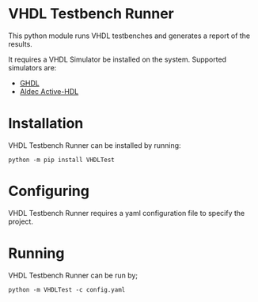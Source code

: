 # VHDL Testbench Runner
This python module runs VHDL testbenches and generates a report of the results.

It requires a VHDL Simulator be installed on the system. Supported simulators are:
- [GHDL](http://ghdl.free.fr/)
- [Aldec Active-HDL](https://www.aldec.com/en/products/fpga_simulation/active-hdl)

# Installation
VHDL Testbench Runner can be installed by running:
```
python -m pip install VHDLTest
```

# Configuring
VHDL Testbench Runner requires a yaml configuration file to specify the project.

# Running
VHDL Testbench Runner can be run by;
```
python -m VHDLTest -c config.yaml
```
